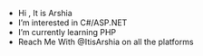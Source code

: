 - Hi , It is Arshia
- I’m interested in C#/ASP.NET
- I’m currently learning PHP
- Reach Me With @ItisArshia on all the platforms

